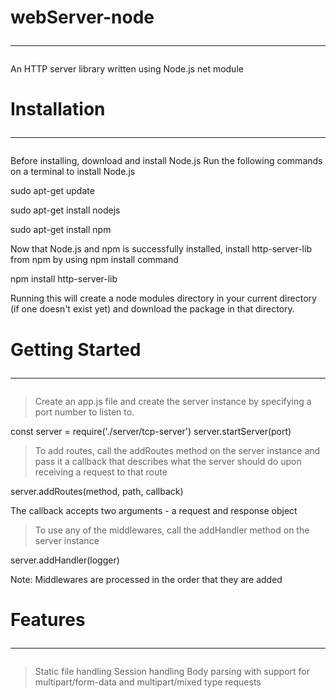 # webServer-node <hr>
An HTTP server library written using Node.js net module 

# Installation <hr>
Before installing, download and install Node.js 
Run the following commands on a terminal to install Node.js

sudo apt-get update

sudo apt-get install nodejs

sudo apt-get install npm

Now that Node.js and npm is successfully installed, install http-server-lib from npm by using npm install command

npm install http-server-lib

Running this will create a node modules directory in your current directory (if one doesn't exist yet) and download the package in that directory.

# Getting Started <hr>
> Create an app.js file and create the server instance by specifying a port number to listen to. 

const server = require('./server/tcp-server')
server.startServer(port)

> To add routes, call the addRoutes method on the server instance and pass it a callback that describes what the server should do upon receiving a request to that route

server.addRoutes(method, path, callback)

The callback accepts two arguments - a request and response object

> To use any of the middlewares, call the addHandler method on the server instance

server.addHandler(logger)

Note: Middlewares are processed in the order that they are added

# Features <hr>

> Static file handling
> Session handling
> Body parsing with support for multipart/form-data and multipart/mixed type requests
